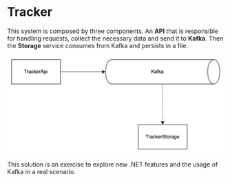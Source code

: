 # Tracker
This system is composed by three components. An **API** that is responsible for handling requests, collect the necessary data and send it to **Kafka**. Then the **Storage** service consumes from Kafka and persists in a file.

![alt text](image.png)

This solution is an exercise to explore new .NET features and the usage of Kafka in a real scenario.